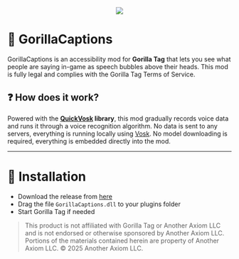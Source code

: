 ﻿<p align="center">
  <a href="#"><img src="https://i.imgur.com/MgeSrJB.png"></a>
</p>

# 💬 GorillaCaptions
GorillaCaptions is an accessibility mod for **Gorilla Tag** that lets you see what people are saying in-game as speech bubbles above their heads. This mod is fully legal and complies with the Gorilla Tag Terms of Service.

## ❓ How does it work?
Powered with the **[QuickVosk](https://github.com/iiDk-the-actual/QuickVosk) library**, this mod gradually records voice data and runs it through a voice recognition algorithm. No data is sent to any servers, everything is running locally using [Vosk](https://alphacephei.com/vosk). No model downloading is required, everything is embedded directly into the mod.

---

# 💾 Installation

- Download the release from [here](https://github.com/iiDk-the-actual/GorillaCaptions/releases/latest)
- Drag the file `GorillaCaptions.dll` to your plugins folder
- Start Gorilla Tag if needed

> This product is not affiliated with Gorilla Tag or Another Axiom LLC and is not endorsed or otherwise sponsored by Another Axiom LLC. Portions of the materials contained herein are property of Another Axiom LLC. © 2025 Another Axiom LLC.
